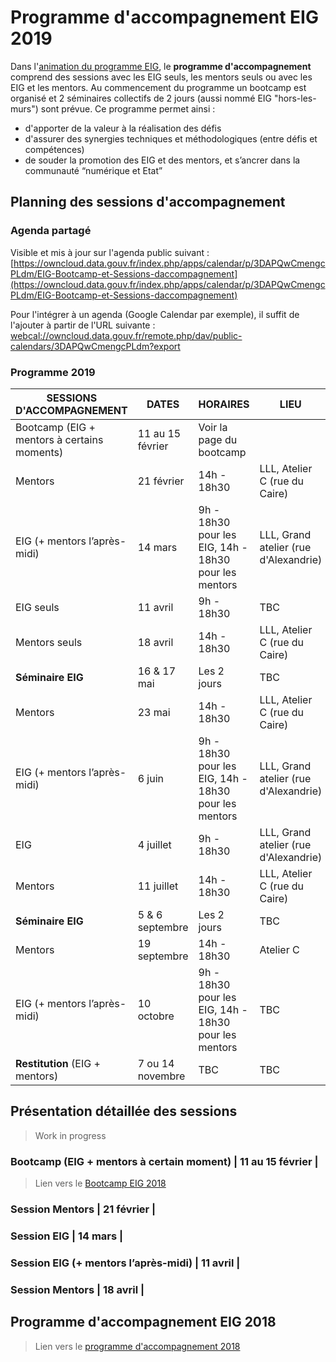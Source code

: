 # Programme d'accompagnement EIG 2019

Dans l'[animation du programme EIG](https://github.com/entrepreneur-interet-general/eig-link/blob/master/animation.md), le **programme d'accompagnement** comprend des sessions avec les EIG seuls, les mentors seuls ou avec les EIG et les mentors. Au commencement du programme un bootcamp est organisé et 2 séminaires collectifs de 2 jours (aussi nommé EIG "hors-les-murs") sont prévue. Ce programme permet ainsi :
* d'apporter de la valeur à la réalisation des défis
* d'assurer des synergies techniques et méthodologiques (entre défis et compétences)
* de souder la promotion des EIG et des mentors, et s’ancrer dans la communauté “numérique et Etat”


## Planning des sessions d'accompagnement 

### Agenda partagé
Visible et mis à jour sur l'agenda public suivant : [https://owncloud.data.gouv.fr/index.php/apps/calendar/p/3DAPQwCmengcPLdm/EIG-Bootcamp-et-Sessions-daccompagnement](https://owncloud.data.gouv.fr/index.php/apps/calendar/p/3DAPQwCmengcPLdm/EIG-Bootcamp-et-Sessions-daccompagnement)

Pour l'intégrer à un agenda (Google Calendar par exemple), il suffit de l'ajouter à partir de l'URL suivante : [webcal://owncloud.data.gouv.fr/remote.php/dav/public-calendars/3DAPQwCmengcPLdm?export](webcal://owncloud.data.gouv.fr/remote.php/dav/public-calendars/3DAPQwCmengcPLdm?export)

### Programme 2019

| SESSIONS D'ACCOMPAGNEMENT | DATES | HORAIRES | LIEU
| -------- | -------- | ------- | ------- |
| Bootcamp (EIG + mentors à certains moments)| 11 au 15 février| Voir la page du bootcamp |
| Mentors | 21 février | 14h - 18h30 | LLL, Atelier C (rue du Caire) |
| EIG  (+ mentors l’après-midi) | 14 mars | 9h - 18h30 pour les EIG, 14h - 18h30 pour les mentors | LLL, Grand atelier (rue d'Alexandrie) |
| EIG seuls | 11 avril | 9h - 18h30 | TBC
| Mentors seuls | 18 avril | 14h - 18h30 | LLL, Atelier C (rue du Caire) |
| **Séminaire EIG** | 16 & 17 mai | Les 2 jours | TBC
| Mentors | 23 mai | 14h - 18h30 | LLL, Atelier C (rue du Caire) |
| EIG (+ mentors l’après-midi) | 6 juin | 9h - 18h30 pour les EIG, 14h - 18h30 pour les mentors | LLL, Grand atelier (rue d'Alexandrie) |
| EIG | 4 juillet | 9h - 18h30 | LLL, Grand atelier (rue d'Alexandrie) |
| Mentors | 11 juillet | 14h - 18h30 | LLL, Atelier C (rue du Caire) |
| **Séminaire EIG** | 5 & 6 septembre | Les 2 jours | TBC
| Mentors | 19 septembre | 14h - 18h30 | Atelier C
| EIG (+ mentors l’après-midi) | 10 octobre | 9h - 18h30 pour les EIG, 14h - 18h30 pour les mentors | TBC
| **Restitution** (EIG + mentors) | 7 ou 14 novembre | TBC | TBC

## Présentation détaillée des sessions
> Work in progress
### Bootcamp (EIG + mentors à certain moment) | 11 au 15 février | 
> Lien vers le [Bootcamp EIG 2018](./archives/2018/bootcamp_2018.org)
### Session Mentors | 21 février | 
### Session EIG | 14 mars | 
### Session EIG (+ mentors l’après-midi) | 11 avril | 
### Session Mentors | 18 avril |
## Programme d'accompagnement EIG 2018
> Lien vers le [programme d'accompagnement 2018](./archives/2018/accompagnement_2018.org)
